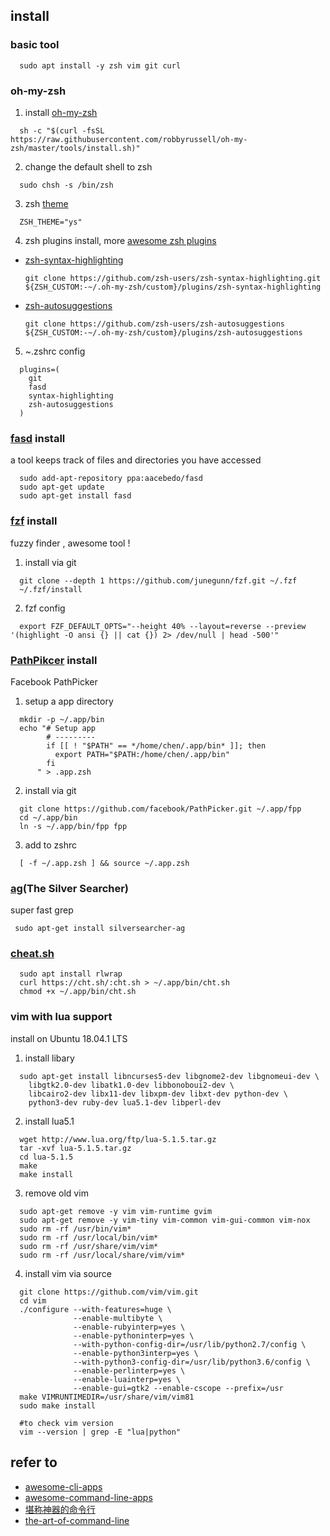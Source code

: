 ## install

### basic tool
```
  sudo apt install -y zsh vim git curl
```    

### oh-my-zsh
1. install [oh-my-zsh](https://github.com/robbyrussell/oh-my-zsh)
```
  sh -c "$(curl -fsSL https://raw.githubusercontent.com/robbyrussell/oh-my-zsh/master/tools/install.sh)"
```
2. change the default shell to zsh
```
  sudo chsh -s /bin/zsh
```
3. zsh [theme](https://github.com/robbyrussell/oh-my-zsh/wiki/themes)
```
  ZSH_THEME="ys"
```
4. zsh plugins install, more [awesome zsh plugins](https://github.com/unixorn/awesome-zsh-plugins)
  * [zsh-syntax-highlighting](https://github.com/zsh-users/zsh-syntax-highlighting)<br>
      ```
      git clone https://github.com/zsh-users/zsh-syntax-highlighting.git ${ZSH_CUSTOM:-~/.oh-my-zsh/custom}/plugins/zsh-syntax-highlighting
      ```
  * [zsh-autosuggestions](https://github.com/zsh-users/zsh-autosuggestions)<br>
      ```
      git clone https://github.com/zsh-users/zsh-autosuggestions ${ZSH_CUSTOM:-~/.oh-my-zsh/custom}/plugins/zsh-autosuggestions
      ```
5. ~.zshrc config
  ```
    plugins=(
      git
      fasd
      syntax-highlighting
      zsh-autosuggestions
    )
  ```
### [fasd](https://github.com/clvv/fasd) install
  a tool keeps track of files and directories you have accessed
  ```
    sudo add-apt-repository ppa:aacebedo/fasd
    sudo apt-get update
    sudo apt-get install fasd
  ```
### [fzf](https://github.com/junegunn/fzf) install
  fuzzy finder , awesome tool !
  1. install via git
  ```
    git clone --depth 1 https://github.com/junegunn/fzf.git ~/.fzf
    ~/.fzf/install
  ```
  2. fzf config
  ```
    export FZF_DEFAULT_OPTS="--height 40% --layout=reverse --preview '(highlight -O ansi {} || cat {}) 2> /dev/null | head -500'"
  ```
### [PathPikcer](https://github.com/facebook/PathPicker) install
  Facebook PathPicker
  1. setup a app directory
  ```
    mkdir -p ~/.app/bin
    echo "# Setup app
          # ---------
          if [[ ! "$PATH" == */home/chen/.app/bin* ]]; then
            export PATH="$PATH:/home/chen/.app/bin"
          fi
        " > .app.zsh
  ```
  2. install via git
  ```
    git clone https://github.com/facebook/PathPicker.git ~/.app/fpp
    cd ~/.app/bin
    ln -s ~/.app/bin/fpp fpp
  ```
  3. add to zshrc
  ```
    [ -f ~/.app.zsh ] && source ~/.app.zsh
  ```
 ### [ag](https://github.com/ggreer/the_silver_searcher)(The Silver Searcher) 
   super fast grep
   ```
    sudo apt-get install silversearcher-ag
   ```
  
 ### [cheat.sh](https://github.com/chubin/cheat.sh)
  ```
    sudo apt install rlwrap
    curl https://cht.sh/:cht.sh > ~/.app/bin/cht.sh
    chmod +x ~/.app/bin/cht.sh
  ```
 
 ### vim with lua support
  install on Ubuntu 18.04.1 LTS
  1. install libary
  ```
    sudo apt-get install libncurses5-dev libgnome2-dev libgnomeui-dev \
      libgtk2.0-dev libatk1.0-dev libbonoboui2-dev \
      libcairo2-dev libx11-dev libxpm-dev libxt-dev python-dev \
      python3-dev ruby-dev lua5.1-dev libperl-dev
  ```
  2. install lua5.1
  ```
    wget http://www.lua.org/ftp/lua-5.1.5.tar.gz
    tar -xvf lua-5.1.5.tar.gz
    cd lua-5.1.5
    make
    make install
  
  ```
  3. remove old vim
  ```
    sudo apt-get remove -y vim vim-runtime gvim
    sudo apt-get remove -y vim-tiny vim-common vim-gui-common vim-nox
    sudo rm -rf /usr/bin/vim*
    sudo rm -rf /usr/local/bin/vim*
    sudo rm -rf /usr/share/vim/vim*
    sudo rm -rf /usr/local/share/vim/vim*
  ```
  4. install vim via source
  ```
    git clone https://github.com/vim/vim.git
    cd vim
    ./configure --with-features=huge \
                --enable-multibyte \
                --enable-rubyinterp=yes \
                --enable-pythoninterp=yes \
                --with-python-config-dir=/usr/lib/python2.7/config \
                --enable-python3interp=yes \
                --with-python3-config-dir=/usr/lib/python3.6/config \
                --enable-perlinterp=yes \
                --enable-luainterp=yes \
                --enable-gui=gtk2 --enable-cscope --prefix=/usr
    make VIMRUNTIMEDIR=/usr/share/vim/vim81
    sudo make install
    
    #to check vim version
    vim --version | grep -E "lua|python"
  ```
  
  ## refer to
  * [awesome-cli-apps](https://github.com/agarrharr/awesome-cli-apps)
  * [awesome-command-line-apps](https://github.com/herrbischoff/awesome-command-line-apps)
  * [堪称神器的命令行](https://www.zhihu.com/question/59227720)
  * [the-art-of-command-line](https://github.com/jlevy/the-art-of-command-line)
